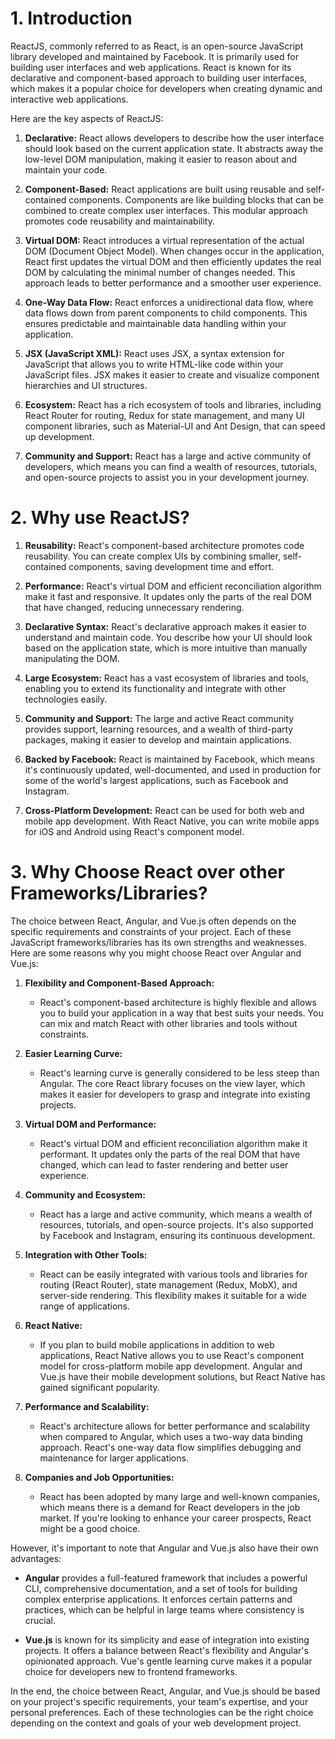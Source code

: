 # **1. Introduction**

ReactJS, commonly referred to as React, is an open-source JavaScript library developed and maintained by Facebook. It is primarily used for building user interfaces and web applications. React is known for its declarative and component-based approach to building user interfaces, which makes it a popular choice for developers when creating dynamic and interactive web applications.

Here are the key aspects of ReactJS:

1. **Declarative:** React allows developers to describe how the user interface should look based on the current application state. It abstracts away the low-level DOM manipulation, making it easier to reason about and maintain your code.

2. **Component-Based:** React applications are built using reusable and self-contained components. Components are like building blocks that can be combined to create complex user interfaces. This modular approach promotes code reusability and maintainability.

3. **Virtual DOM:** React introduces a virtual representation of the actual DOM (Document Object Model). When changes occur in the application, React first updates the virtual DOM and then efficiently updates the real DOM by calculating the minimal number of changes needed. This approach leads to better performance and a smoother user experience.

4. **One-Way Data Flow:** React enforces a unidirectional data flow, where data flows down from parent components to child components. This ensures predictable and maintainable data handling within your application.

5. **JSX (JavaScript XML):** React uses JSX, a syntax extension for JavaScript that allows you to write HTML-like code within your JavaScript files. JSX makes it easier to create and visualize component hierarchies and UI structures.

6. **Ecosystem:** React has a rich ecosystem of tools and libraries, including React Router for routing, Redux for state management, and many UI component libraries, such as Material-UI and Ant Design, that can speed up development.

7. **Community and Support:** React has a large and active community of developers, which means you can find a wealth of resources, tutorials, and open-source projects to assist you in your development journey.

# 2. **Why use ReactJS?**

1. **Reusability:** React's component-based architecture promotes code reusability. You can create complex UIs by combining smaller, self-contained components, saving development time and effort.

2. **Performance:** React's virtual DOM and efficient reconciliation algorithm make it fast and responsive. It updates only the parts of the real DOM that have changed, reducing unnecessary rendering.

3. **Declarative Syntax:** React's declarative approach makes it easier to understand and maintain code. You describe how your UI should look based on the application state, which is more intuitive than manually manipulating the DOM.

4. **Large Ecosystem:** React has a vast ecosystem of libraries and tools, enabling you to extend its functionality and integrate with other technologies easily.

5. **Community and Support:** The large and active React community provides support, learning resources, and a wealth of third-party packages, making it easier to develop and maintain applications.

6. **Backed by Facebook:** React is maintained by Facebook, which means it's continuously updated, well-documented, and used in production for some of the world's largest applications, such as Facebook and Instagram.

7. **Cross-Platform Development:** React can be used for both web and mobile app development. With React Native, you can write mobile apps for iOS and Android using React's component model.

# **3. Why Choose React over other Frameworks/Libraries?**

The choice between React, Angular, and Vue.js often depends on the specific requirements and constraints of your project. Each of these JavaScript frameworks/libraries has its own strengths and weaknesses. Here are some reasons why you might choose React over Angular and Vue.js:

1. **Flexibility and Component-Based Approach:**
   - React's component-based architecture is highly flexible and allows you to build your application in a way that best suits your needs. You can mix and match React with other libraries and tools without constraints.

2. **Easier Learning Curve:**
   - React's learning curve is generally considered to be less steep than Angular. The core React library focuses on the view layer, which makes it easier for developers to grasp and integrate into existing projects.

3. **Virtual DOM and Performance:**
   - React's virtual DOM and efficient reconciliation algorithm make it performant. It updates only the parts of the real DOM that have changed, which can lead to faster rendering and better user experience.

4. **Community and Ecosystem:**
   - React has a large and active community, which means a wealth of resources, tutorials, and open-source projects. It's also supported by Facebook and Instagram, ensuring its continuous development.

5. **Integration with Other Tools:**
   - React can be easily integrated with various tools and libraries for routing (React Router), state management (Redux, MobX), and server-side rendering. This flexibility makes it suitable for a wide range of applications.

6. **React Native:**
   - If you plan to build mobile applications in addition to web applications, React Native allows you to use React's component model for cross-platform mobile app development. Angular and Vue.js have their mobile development solutions, but React Native has gained significant popularity.

7. **Performance and Scalability:**
   - React's architecture allows for better performance and scalability when compared to Angular, which uses a two-way data binding approach. React's one-way data flow simplifies debugging and maintenance for larger applications.

8. **Companies and Job Opportunities:**
   - React has been adopted by many large and well-known companies, which means there is a demand for React developers in the job market. If you're looking to enhance your career prospects, React might be a good choice.

However, it's important to note that Angular and Vue.js also have their own advantages:

- **Angular** provides a full-featured framework that includes a powerful CLI, comprehensive documentation, and a set of tools for building complex enterprise applications. It enforces certain patterns and practices, which can be helpful in large teams where consistency is crucial.

- **Vue.js** is known for its simplicity and ease of integration into existing projects. It offers a balance between React's flexibility and Angular's opinionated approach. Vue's gentle learning curve makes it a popular choice for developers new to frontend frameworks.

In the end, the choice between React, Angular, and Vue.js should be based on your project's specific requirements, your team's expertise, and your personal preferences. Each of these technologies can be the right choice depending on the context and goals of your web development project.
